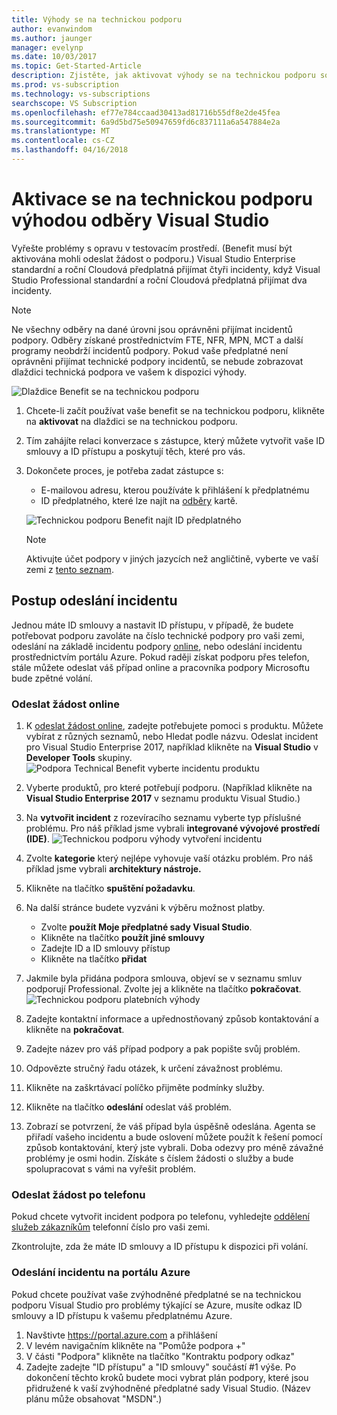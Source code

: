 ```yaml
---
title: Výhody se na technickou podporu
author: evanwindom
ms.author: jaunger
manager: evelynp
ms.date: 10/03/2017
ms.topic: Get-Started-Article
description: Zjistěte, jak aktivovat výhody se na technickou podporu součástí vašeho předplatného sady Visual Studio.
ms.prod: vs-subscription
ms.technology: vs-subscriptions
searchscope: VS Subscription
ms.openlocfilehash: ef77e784ccaad30413ad81716b55df8e2de45fea
ms.sourcegitcommit: 6a9d5bd75e50947659fd6c837111a6a547884e2a
ms.translationtype: MT
ms.contentlocale: cs-CZ
ms.lasthandoff: 04/16/2018
---
```

# <a name="activating-the-technical-support-benefit-in-visual-studio-subscriptions"></a>Aktivace se na technickou podporu výhodou odběry Visual Studio

Vyřešte problémy s opravu v testovacím prostředí.  (Benefit musí být aktivována mohli odeslat žádost o podporu.)  Visual Studio Enterprise standardní a roční Cloudová předplatná přijímat čtyři incidenty, když Visual Studio Professional standardní a roční Cloudová předplatná přijímat dva incidenty.  

   > [!NOTE]
   > Ne všechny odběry na dané úrovni jsou oprávněni přijímat incidentů podpory.  Odběry získané prostřednictvím FTE, NFR, MPN, MCT a další programy neobdrží incidentů podpory.  Pokud vaše předplatné není oprávněni přijímat technické podpory incidentů, se nebude zobrazovat dlaždici technická podpora ve vašem k dispozici výhody. 

   ![Dlaždice Benefit se na technickou podporu](_img\vs-tech-support\vs-tech-support-tile.png)

1.  Chcete-li začít používat vaše benefit se na technickou podporu, klikněte na **aktivovat** na dlaždici se na technickou podporu. 
2.  Tím zahájíte relaci konverzace s zástupce, který můžete vytvořit vaše ID smlouvy a ID přístupu a poskytují těch, které pro vás. 
3.  Dokončete proces, je potřeba zadat zástupce s:
    - E-mailovou adresu, kterou používáte k přihlášení k předplatnému
    - ID předplatného, které lze najít na [odběry](https://my.visualstudio.com/subscriptions) kartě. 

    ![Technickou podporu Benefit najít ID předplatného](_img\vs-tech-support\vs-tech-support-subID-cropped.png)

    > [!NOTE]
    > Aktivujte účet podpory v jiných jazycích než angličtině, vyberte ve vaší zemi z [tento seznam](http://support.microsoft.com/activatesupport).   

## <a name="how-to-submit-an-incident"></a>Postup odeslání incidentu
Jednou máte ID smlouvy a nastavit ID přístupu, v případě, že budete potřebovat podporu zavoláte na číslo technické podpory pro vaši zemi, odeslání na základě incidentu podpory [online](http://support.microsoft.com/oas/), nebo odeslání incidentu prostřednictvím portálu Azure.  Pokud raději získat podporu přes telefon, stále můžete odeslat váš případ online a pracovníka podpory Microsoftu bude zpětné volání.

### <a name="submit-an-incident-online"></a>Odeslat žádost online
1.  K [odeslat žádost online](http://support.microsoft.com/oas/), zadejte potřebujete pomoci s produktu.  Můžete vybírat z různých seznamů, nebo Hledat podle názvu.  Odeslat incident pro Visual Studio Enterprise 2017, například klikněte na **Visual Studio** v **Developer Tools** skupiny. 
    ![Podpora Technical Benefit vyberte incidentu produktu](_img\vs-tech-support\vs-tech-support-select-product.png)

2.  Vyberte produktů, pro které potřebují podporu.  (Například klikněte na **Visual Studio Enterprise 2017** v seznamu produktu Visual Studio.) 
3.  Na **vytvořit incident** z rozevíracího seznamu vyberte typ příslušné problému.  Pro náš příklad jsme vybrali **integrované vývojové prostředí (IDE)**.
    ![Technickou podporu výhody vytvoření incidentu](_img\vs-tech-support\vs-tech-support-create-incident.png)

4.  Zvolte **kategorie** který nejlépe vyhovuje vaší otázku problém.  Pro náš příklad jsme vybrali **architektury nástroje.**
5.  Klikněte na tlačítko **spuštění požadavku**. 
6.  Na další stránce budete vyzváni k výběru možnost platby.  
    - Zvolte **použít Moje předplatné sady Visual Studio**. 
    - Klikněte na tlačítko **použít jiné smlouvy**
    - Zadejte ID a ID smlouvy přístup
    - Klikněte na tlačítko **přidat**
7.  Jakmile byla přidána podpora smlouva, objeví se v seznamu smluv podporují Professional.  Zvolte jej a klikněte na tlačítko **pokračovat**.
     ![Technickou podporu platebních výhody](_img\vs-tech-support\vs-tech-support-payment.png)

8.  Zadejte kontaktní informace a upřednostňovaný způsob kontaktování a klikněte na **pokračovat**.  
9.  Zadejte název pro váš případ podpory a pak popište svůj problém.  
10. Odpovězte stručný řadu otázek, k určení závažnost problému.  
11. Klikněte na zaškrtávací políčko přijměte podmínky služby.
12. Klikněte na tlačítko **odeslání** odeslat váš problém.  
13. Zobrazí se potvrzení, že váš případ byla úspěšně odeslána.  Agenta se přiřadí vašeho incidentu a bude oslovení můžete použít k řešení pomocí způsob kontaktování, který jste vybrali.  Doba odezvy pro méně závažné problémy je osmi hodin. Získáte s číslem žádosti o služby a bude spolupracovat s vámi na vyřešit problém. 

### <a name="submit-an-incident-by-phone"></a>Odeslat žádost po telefonu
Pokud chcete vytvořit incident podpora po telefonu, vyhledejte [oddělení služeb zákazníkům](https://support.microsoft.com/help/13948/global-customer-service-phone-numbers) telefonní číslo pro vaši zemi.  

Zkontrolujte, zda že máte ID smlouvy a ID přístupu k dispozici při volání. 

### <a name="submit-an-incident-within-the-azure-portal"></a>Odeslání incidentu na portálu Azure
Pokud chcete používat vaše zvýhodněné předplatné se na technickou podporu Visual Studio pro problémy týkající se Azure, musíte odkaz ID smlouvy a ID přístupu k vašemu předplatnému Azure.  
1.  Navštivte https://portal.azure.com a přihlášení
2.  V levém navigačním klikněte na "Pomůže podpora +"
3.  V části "Podpora" klikněte na tlačítko "Kontraktu podpory odkaz"
4.  Zadejte zadejte "ID přístupu" a "ID smlouvy" součástí #1 výše.
Po dokončení těchto kroků budete moci vybrat plán podpory, které jsou přidružené k vaší zvýhodněné předplatné sady Visual Studio.  (Název plánu může obsahovat "MSDN".)

 

